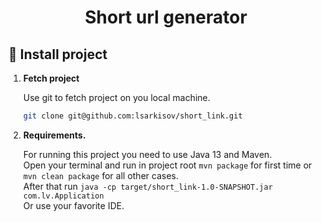 <h1 align="center">
  Short url generator
</h1>


## 🍔 Install project

1.  **Fetch project**

    Use git to fetch project on you local machine.

    ```sh
    git clone git@github.com:lsarkisov/short_link.git
    ```

3.  **Requirements.**

    For running this project you need to use Java 13 and Maven.<br> 
    Open your terminal and run in project root
    ```mvn package``` for first time or ```mvn clean package``` for all other cases.<br>
    After that run ```java -cp target/short_link-1.0-SNAPSHOT.jar com.lv.Application```<br>
    Or use your favorite IDE.
